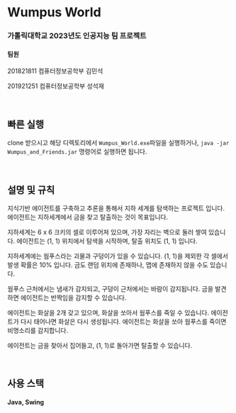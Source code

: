 # Wumpus World

### 가톨릭대학교 2023년도 인공지능 팀 프로젝트

#### 팀원
201821811 컴퓨터정보공학부 김민석

201921251 컴퓨터정보공학부 성석재

<br/>

## 빠른 실행
clone 받으시고 해당 디렉토리에서 `Wumpus_World.exe`파일을 실행하거나, `java -jar Wumpus_and_Friends.jar` 명령어로 실행하면 됩니다. 

<br/>

## 설명 및 규칙 

지식기반 에이전트를 구축하고 추론을 통해서 지하 세계를 탐색하는 프로젝트 입니다.
에이전트는 지하세계에서 금을 찾고 탈출하는 것이 목표입니다.

지하세계는 6 x 6 크키의 셀로 이루어져 있으며, 가장 자리는 벽으로 둘러 쌓여 있습니다.
에이전트는 (1, 1) 위치에서 탐색을 시작하며, 탈출 위치도 (1, 1) 입니다.

지하세계에는 웜푸스라는 괴물과 구덩이가 있을 수 있습니다. (1, 1)을 제외한 각 셀에서 발생 확률은 10% 입니다.
금도 랜덤 위치에 존재하나, 맵에 존재하지 않을 수도 있습니다.

웜푸스 근처에서는 냄새가 감지되고, 구덩이 근처에서는 바람이 감지됩니다.
금을 발견하면 에이전트는 반짝임을 감지할 수 있습니다.

에이전트는 화살을 2개 갖고 있으며, 화살을 쏘아서 웜푸스를 죽일 수 있습니다. 에이전트가 다시 태어나면 화살은 다시 생성됩니다.
에이전트는 화살을 쏘아 웜푸스를 죽이면 비명소리를 감지합니다.

에이전트는 금을 찾아서 집어들고, (1, 1)로 돌아가면 탈출할 수 있습니다.

<br/>

## 사용 스택
#### Java, Swing
